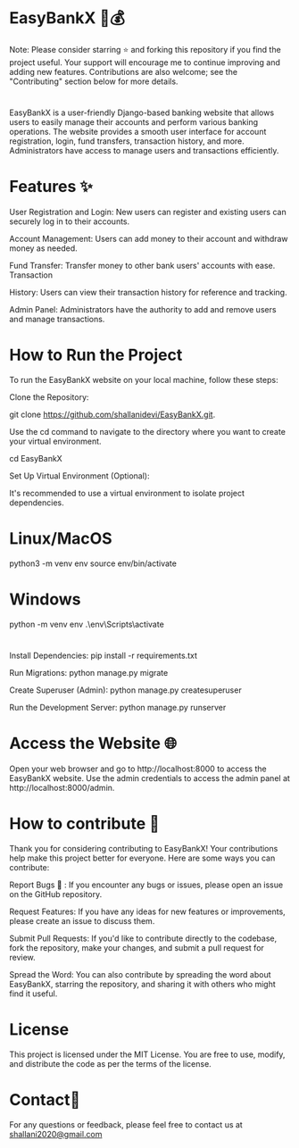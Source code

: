 # EasyBankX 🏦💰
Note: Please consider starring ⭐ and forking this repository if you find the project useful. Your support will encourage me to continue improving and adding new features. Contributions are also welcome; see the "Contributing" section below for more details.
#
EasyBankX is a user-friendly Django-based banking website that allows users to easily manage their accounts and perform various banking operations. The website provides a smooth user interface for account registration, login, fund transfers, transaction history, and more. Administrators have access to manage users and transactions efficiently.

# Features ✨

User Registration and Login: New users can register and existing users can securely log in to their accounts.

Account Management: Users can add money to their account and withdraw money as needed. 

Fund Transfer: Transfer money to other bank users' accounts with ease.
Transaction 

History: Users can view their transaction history for reference and tracking.

Admin Panel: Administrators have the authority to add and remove users and manage transactions.

# How to Run the Project

To run the EasyBankX website on your local machine, follow these steps:

Clone the Repository:

git clone https://github.com/shallanidevi/EasyBankX.git.

Use the cd command to navigate to the directory where you want to create your virtual environment. 

cd EasyBankX

Set Up Virtual Environment (Optional):

It's recommended to use a virtual environment to isolate project dependencies.



# Linux/MacOS
python3 -m venv env
source env/bin/activate

# Windows
python -m venv env
.\env\Scripts\activate
#
Install Dependencies:
pip install -r requirements.txt

Run Migrations:
python manage.py migrate

Create Superuser (Admin):
python manage.py createsuperuser

Run the Development Server:
python manage.py runserver

# Access the Website 🌐

Open your web browser and go to http://localhost:8000 to access the EasyBankX website. Use the admin credentials to access the admin panel at http://localhost:8000/admin.

# How to contribute 📙

Thank you for considering contributing to EasyBankX! Your contributions help make this project better for everyone. Here are some ways you can contribute:

Report Bugs 🐛 : If you encounter any bugs or issues, please open an issue on the GitHub repository.

Request Features: If you have any ideas for new features or improvements, please create an issue to discuss them.

Submit Pull Requests: If you'd like to contribute directly to the codebase, fork the repository, make your changes, and submit a pull request for review.

Spread the Word: You can also contribute by spreading the word about EasyBankX, starring the repository, and sharing it with others who might find it useful.

# License

This project is licensed under the MIT License. You are free to use, modify, and distribute the code as per the terms of the license.


# Contact🤝

For any questions or feedback, please feel free to contact us at shallani2020@gmail.com
